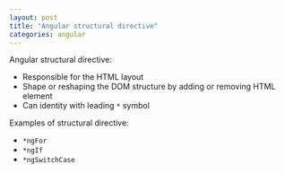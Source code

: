 ```yaml
---
layout: post
title: "Angular structural directive"
categories: angular
---
```


Angular structural directive:
- Responsible for the HTML layout
- Shape or reshaping the DOM structure by adding or removing HTML element
- Can identity with leading `*` symbol

Examples of structural directive:
- `*ngFor`
- `*ngIf`
- `*ngSwitchCase`